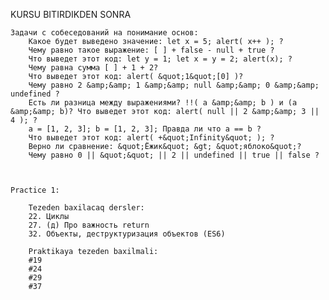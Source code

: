 KURSU BITIRDIKDEN SONRA

    Задачи с собеседований на понимание основ:
        Какое будет выведено значение: let x = 5; alert( x++ ); ?
        Чему равно такое выражение: [ ] + false - null + true ?
        Что выведет этот код: let y = 1; let x = y = 2; alert(x); ?
        Чему равна сумма [ ] + 1 + 2?
        Что выведет этот код: alert( &quot;1&quot;[0] )?
        Чему равно 2 &amp;&amp; 1 &amp;&amp; null &amp;&amp; 0 &amp;&amp; undefined ?
        Есть ли разница между выражениями? !!( a &amp;&amp; b ) и (a &amp;&amp; b)? Что выведет этот код: alert( null || 2 &amp;&amp; 3 || 4 ); ?
        a = [1, 2, 3]; b = [1, 2, 3]; Правда ли что a == b ?
        Что выведет этот код: alert( +&quot;Infinity&quot; ); ?
        Верно ли сравнение: &quot;Ёжик&quot; &gt; &quot;яблоко&quot;?
        Чему равно 0 || &quot;&quot; || 2 || undefined || true || falsе ?



    Practice 1:

        Tezeden baxilacaq dersler:
        22. Циклы
        27. (д) Про важность return
        32. Объекты, деструктуризация объектов (ES6)

        Praktikaya tezeden baxilmali:
        #19
        #24
        #29
        #37
